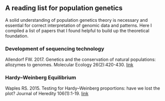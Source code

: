 ## A reading list for population genetics

A solid understanding of population genetics theory is necessary and essential for correct interpretation of genomic data and patterns. Here I compiled a list of papers that I found helpful to build up the theoretical foundation. 

### Development of sequencing technology

Allendorf FW. 2017. Genetics and the conservation of natural populations: allozymes to genomes. Molecular Ecology 26(2):420-430. [link](https://doi.org/10.1111/mec.13948)

### Hardy–Weinberg Equilibrium

Waples RS. 2015. Testing for Hardy–Weinberg proportions: have we lost the plot? Journal of Heredity 106(1):1-19. [link](https://doi.org/10.1093/jhered/esu062)
